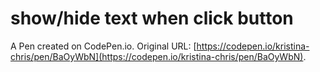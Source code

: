 # show/hide text when click button

A Pen created on CodePen.io. Original URL: [https://codepen.io/kristina-chris/pen/BaOyWbN](https://codepen.io/kristina-chris/pen/BaOyWbN).

